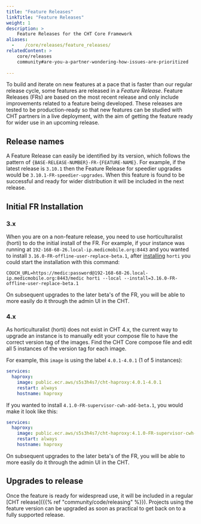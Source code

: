 ```yaml
---
title: "Feature Releases"
linkTitle: "Feature Releases"
weight: 1
description: >
    Feature Releases for the CHT Core Framework
aliases:
  -    /core/releases/feature_releases/
relatedContent: >
    core/releases
    community#are-you-a-partner-wondering-how-issues-are-prioritized
    
---
```


To build and iterate on new features at a pace that is faster than our regular release cycle, some features are released in a _Feature Release_. Feature Releases (FRs) are based on the most recent release and only include improvements related to a feature being developed. These releases are tested to be production-ready so that new features can be studied with CHT partners in a live deployment, with the aim of getting the feature ready for wider use in an upcoming release.

## Release names

A Feature Release can easily be identified by its version, which follows the pattern of `{BASE-RELEASE-NUMBER}-FR-{FEATURE-NAME}`. For example, if the latest release is `3.10.1` then the Feature Release for speedier upgrades would be `3.10.1-FR-speedier-upgrades`. When this feature is found to be successful and ready for wider distribution it will be included in the next release.


## Initial FR Installation

### 3.x 
When you are on a non-feature release, you need to use horticulturalist (horti) to do the initial install of the FR.  For example, if your instance was running at `192-168-68-26.local-ip.medicmobile.org:8443` and you wanted to install `3.16.0-FR-offline-user-replace-beta.1`, after [installing](https://github.com/medic/horticulturalist#usage) `horti` you could start the installation with this command:

```
COUCH_URL=https://medic:password@192-168-68-26.local-ip.medicmobile.org:8443/medic horti --local --install=3.16.0-FR-offline-user-replace-beta.1
```

On subsequent upgrades to the later beta's of the FR, you will be able to more easily do it through the admin UI in the CHT.

### 4.x

As horticulturalist (horti) does not exist in CHT 4.x, the current way to upgrade an instance is to manually edit your compose file to have the correct version tag of the images. Find the CHT Core compose file and edit all 5 instances of the version tag for each image.

For example, this `image` is using the label `4.0.1-4.0.1` (1 of 5 instances):

```yaml
services:
  haproxy:
    image: public.ecr.aws/s5s3h4s7/cht-haproxy:4.0.1-4.0.1
    restart: always
    hostname: haproxy
```

If you wanted to install `4.1.0-FR-supervisor-cwh-add-beta.1`, you would make it look like this:

```yaml
services:
  haproxy:
    image: public.ecr.aws/s5s3h4s7/cht-haproxy:4.1.0-FR-supervisor-cwh-add-beta.1
    restart: always
    hostname: haproxy
```

On subsequent upgrades to the later beta's of the FR, you will be able to more easily do it through the admin UI in the CHT.

## Upgrades to release

Once the feature is ready for widespread use, it will be included in a regular [CHT release]({{% ref "community/code/releasing" %}}). Projects using the feature version can be upgraded as soon as practical to get back on to a fully supported release.
